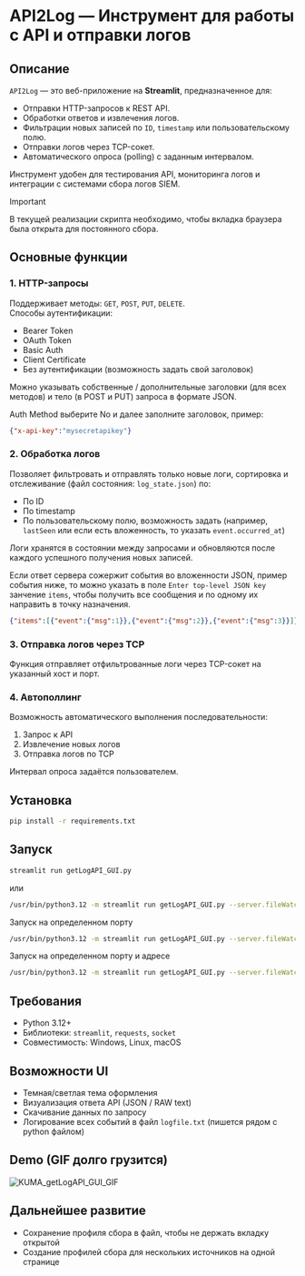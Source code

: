 # API2Log — Инструмент для работы с API и отправки логов

## Описание
`API2Log` — это веб-приложение на **Streamlit**, предназначенное для:
- Отправки HTTP-запросов к REST API.
- Обработки ответов и извлечения логов.
- Фильтрации новых записей по `ID`, `timestamp` или пользовательскому полю.
- Отправки логов через TCP-сокет.
- Автоматического опроса (polling) с заданным интервалом.

Инструмент удобен для тестирования API, мониторинга логов и интеграции с системами сбора логов SIEM.

> [!IMPORTANT]  
> В текущей реализации скрипта необходимо, чтобы вкладка браузера была открыта для постоянного сбора.

## Основные функции

### 1. **HTTP-запросы**
Поддерживает методы: `GET`, `POST`, `PUT`, `DELETE`.  
Способы аутентификации:
- Bearer Token
- OAuth Token
- Basic Auth
- Client Certificate
- Без аутентификации (возможность задать свой заголовок)

Можно указывать собственные / дополнительные заголовки (для всех методов) и тело (в POST и PUT) запроса в формате JSON.

Auth Method выберите No и далее заполните заголовок, пример:
```json
{"x-api-key":"mysecretapikey"}
```

### 2. **Обработка логов**
Позволяет фильтровать и отправлять только новые логи, сортировка и отслеживание (файл состояния: `log_state.json`) по:
- По ID
- По timestamp
- По пользовательскому полю, возможность задать (например, `lastSeen` или если есть вложенность, то указать `event.occurred_at`)

Логи хранятся в состоянии между запросами и обновляются после каждого успешного получения новых записей.

Если ответ сервера сожержит события во вложенности JSON, пример события ниже, то можно указать в поле `Enter top-level JSON key` занчение `items`, чтобы получить все сообщения и по одному их направить в точку назначения.

```json
{"items":[{"event":{"msg":1}},{"event":{"msg":2}},{"event":{"msg":3}}]}
```

### 3. **Отправка логов через TCP**
Функция отправляет отфильтрованные логи через TCP-сокет на указанный хост и порт.

### 4. **Автополлинг**
Возможность автоматического выполнения последовательности:
1. Запрос к API
2. Извлечение новых логов
3. Отправка логов по TCP

Интервал опроса задаётся пользователем.

## Установка

```bash
pip install -r requirements.txt
```

## Запуск

```cmd
streamlit run getLogAPI_GUI.py
```

или

```bash
/usr/bin/python3.12 -m streamlit run getLogAPI_GUI.py --server.fileWatcherType=none
```

Запуск на определенном порту

```bash
/usr/bin/python3.12 -m streamlit run getLogAPI_GUI.py --server.fileWatcherType=none --server.port=8080 
```

Запуск на определенном порту и адресе

```bash
/usr/bin/python3.12 -m streamlit run getLogAPI_GUI.py --server.fileWatcherType=none --server.address=0.0.0.0 --server.port=8080 
```

## Требования
- Python 3.12+
- Библиотеки: `streamlit`, `requests`, `socket`
- Совместимость: Windows, Linux, macOS

## Возможности UI
- Темная/светлая тема оформления
- Визуализация ответа API (JSON / RAW text)
- Скачивание данных по запросу
- Логирование всех событий в файл `logfile.txt` (пишется рядом с python файлом)

## Demo (GIF долго грузится)
![KUMA_getLogAPI_GUI_GIF](https://github.com/user-attachments/assets/4ba8cb38-54aa-4021-81c6-1ee9dcabe3d3)

## **Дальнейшее развитие**
- Сохранение профиля сбора в файл, чтобы не держать вкладку открытой
- Создание профилей сбора для нескольких источников на одной странице
